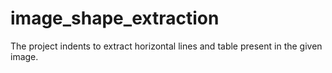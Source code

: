 # image_shape_extraction
The project indents to extract horizontal lines and table present in the given image.
